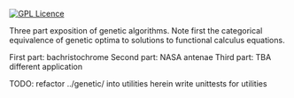 [![GPL
Licence](https://badges.frapsoft.com/os/gpl/gpl.svg?v=103)](https://opensource.org/licenses/GPL-3.0/)

Three part exposition of genetic algorithms. Note first the categorical
equivalence of genetic optima to solutions to functional calculus equations.

First part: bachristochrome
Second part: NASA antenae
Third part: TBA different application

TODO:
    refactor ../genetic/ into utilities herein
    write unittests for utilities
